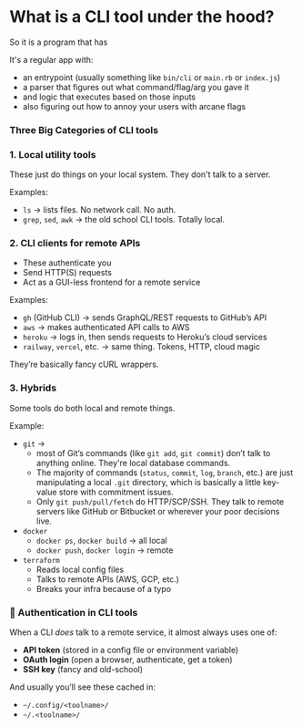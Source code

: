 # What is a CLI tool under the hood?

So it is a program that has

It's a regular app with:

- an entrypoint (usually something like `bin/cli` or `main.rb` or `index.js`)
- a parser that figures out what command/flag/arg you gave it
- and logic that executes based on those inputs
- also figuring out how to annoy your users with arcane flags

### Three Big Categories of CLI tools

### 1. **Local utility tools**

These just do things on your local system. They don't talk to a server.

Examples:

- `ls` → lists files. No network call. No auth.
- `grep`, `sed`, `awk` → the old school CLI tools. Totally local.

### 2. **CLI clients for remote APIs**

- These authenticate you
- Send HTTP(S) requests
- Act as a GUI-less frontend for a remote service

Examples:

- `gh` (GitHub CLI) → sends GraphQL/REST requests to GitHub’s API
- `aws` → makes authenticated API calls to AWS
- `heroku` → logs in, then sends requests to Heroku’s cloud services
- `railway`, `vercel`, etc. → same thing. Tokens, HTTP, cloud magic

They’re basically fancy cURL wrappers.

### 3. **Hybrids**

Some tools do both local and remote things.

Example:

- `git` →
    - most of Git’s commands (like `git add`, `git commit`) don’t talk to anything online. They're local database commands.
    - The majority of commands (`status`, `commit`, `log`, `branch`, etc.) are just manipulating a local `.git` directory, which is basically a little key-value store with commitment issues.
    - Only `git push/pull/fetch` do HTTP/SCP/SSH. They talk to remote servers like GitHub or Bitbucket or wherever your poor decisions live.
- `docker`
    - `docker ps`, `docker build` → all local
    - `docker push`, `docker login` → remote
- `terraform`
    - Reads local config files
    - Talks to remote APIs (AWS, GCP, etc.)
    - Breaks your infra because of a typo

### 🔑 Authentication in CLI tools

When a CLI *does* talk to a remote service, it almost always uses one of:

- **API token** (stored in a config file or environment variable)
- **OAuth login** (open a browser, authenticate, get a token)
- **SSH key** (fancy and old-school)

And usually you’ll see these cached in:

- `~/.config/<toolname>/`
- `~/.<toolname>/`